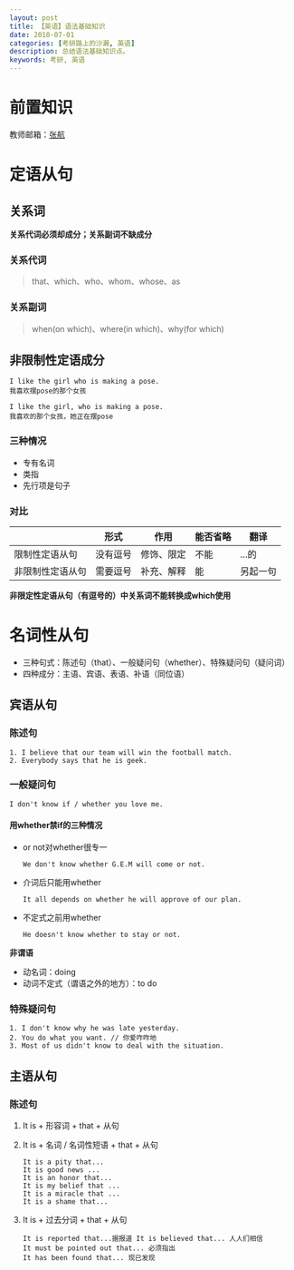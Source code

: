 ```yaml
---
layout: post
title: 【英语】语法基础知识
date: 2018-07-01
categories: [考研路上的沙漏, 英语]
description: 总结语法基础知识点。
keywords: 考研, 英语
---
```


# 前置知识

教师邮箱：[张航](mailto:zhanghang@sunlands.com)


# 定语从句

## 关系词

**关系代词必须却成分；关系副词不缺成分**

### 关系代词

> that、which、who、whom、whose、as

### 关系副词

> when(on which)、where(in which)、why(for which)

## 非限制性定语成分

~~~
I like the girl who is making a pose.
我喜欢摆pose的那个女孩

I like the girl, who is making a pose.
我喜欢的那个女孩，她正在摆pose
~~~

### 三种情况

- 专有名词
- 类指
- 先行项是句子

### 对比

||形式|作用|能否省略|翻译|
|---|---|---|---|---|
|限制性定语从句|没有逗号|修饰、限定|不能|...的|
|非限制性定语从句|需要逗号|补充、解释|能|另起一句|

**非限定性定语从句（有逗号的）中关系词不能转换成which使用**



# 名词性从句

- 三种句式：陈述句（that）、一般疑问句（whether）、特殊疑问句（疑问词）
- 四种成分：主语、宾语、表语、补语（同位语）

## 宾语从句

### 陈述句 

~~~
1. I believe that our team will win the football match.
2. Everybody says that he is geek.
~~~

### 一般疑问句

~~~
I don't know if / whether you love me.
~~~

#### 用whether禁if的三种情况

- or not对whether很专一

    ```
    We don't know whether G.E.M will come or not.
    ```

- 介词后只能用whether

    ```
    It all depends on whether he will approve of our plan.
    ```

- 不定式之前用whether

    ```
    He doesn't know whether to stay or not.
    ```

**非谓语**

- 动名词：doing
- 动词不定式（谓语之外的地方）：to do

### 特殊疑问句

~~~
1. I don't know why he was late yesterday.
2. You do what you want. // 你爱咋咋地
3. Most of us didn't know to deal with the situation.
~~~

## 主语从句

### 陈述句

1. It is + 形容词 + that + 从句

2. It is + 名词 / 名词性短语 + that + 从句

    ~~~
    It is a pity that...
    It is good news ...
    It is an honor that...
    It is my belief that ...
    It is a miracle that ...
    It is a shame that...
    ~~~

3. It is + 过去分词 + that + 从句

    ~~~
    It is reported that...据报道 It is believed that... ⼈人们相信
    It must be pointed out that... 必须指出
    It has been found that... 现已发现
    ~~~

    


